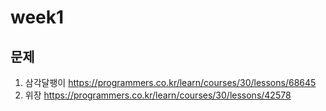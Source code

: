 # week1

## 문제
1. 삼각달팽이 https://programmers.co.kr/learn/courses/30/lessons/68645  
2. 위장 https://programmers.co.kr/learn/courses/30/lessons/42578
